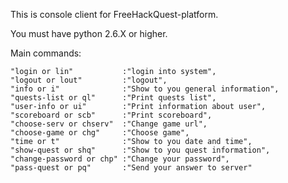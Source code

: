 This is console client for FreeHackQuest-platform.

You must have python 2.6.X or higher.

Main commands:

    "login or lin"           :"login into system",
    "logout or lout"         :"logout",
    "info or i"              :"Show to you general information",
    "quests-list or ql"      :"Print quests list",
    "user-info or ui"        :"Print information about user",
    "scoreboard or scb"      :"Print scoreboard",
    "choose-serv or chserv"  :"Change game url",
    "choose-game or chg"     :"Choose game",
    "time or t"              :"Show to you date and time",
    "show-quest or shq"      :"Show to you quest information",
    "change-password or chp" :"Change your password",
    "pass-quest or pq"       :"Send your answer to server"
